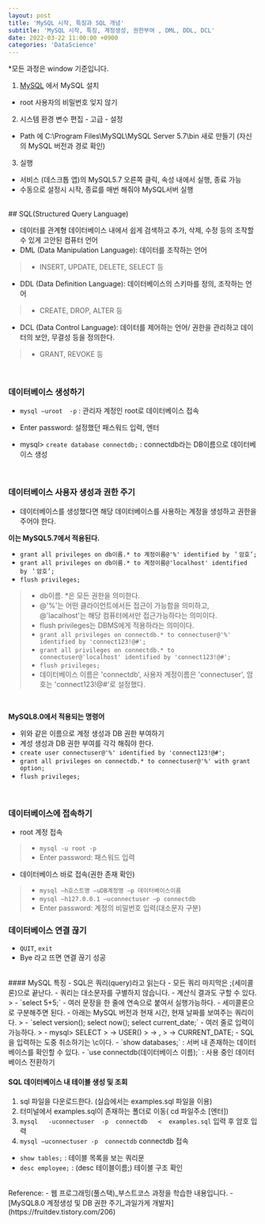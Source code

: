 ```yaml
---
layout: post
title: 'MySQL 시작, 특징과 SQL 개념'
subtitle: 'MySQL 시작, 특징, 계정생성, 권한부여 , DML, DDL, DCL'
date: 2022-03-22 11:00:00 +0900
categories: 'DataScience'
---
```


*모든 과정은 window 기준입니다.  

1. [MySQL](https://www.mysql.com/downloads/) 에서 MySQL 설치
- root 사용자의 비밀번호 잊지 않기

2. 시스템 환경 변수 편집 - 고급 - 설정
-  Path 에 C:\Program Files\MySQL\MySQL Server 5.7\bin 새로 만들기 (자신의 MySQL 버전과 경로 확인)

3. 실행
- 서비스 (데스크톱 앱)의 MySQL5.7 오른쪽 클릭, 속성 내에서 실행, 종료 가능
- 수동으로 설정시 시작, 종료를 매번 해줘야 MySQL서버 실행

<BR>
##  SQL(Structured Query Language)

- 데이터를 관계형 데이터베이스 내에서 쉽게 검색하고 추가, 삭제, 수정 등의 조작할 수 있게 고안된 컴퓨터 언어
- DML (Data Manipulation Language): 데이터를 조작하는 언어
> - INSERT, UPDATE, DELETE, SELECT 등
- DDL (Data Definition Language): 데이터베이스의 스키마를 정의, 조작하는 언어
> - CREATE, DROP, ALTER 등
- DCL (Data Control Language): 데이터를 제어하는 언어/ 권한을 관리하고 데이터의 보안, 무결성 등을 정의한다.
> - GRANT, REVOKE 등

<BR>

### 데이터베이스 생성하기

- `mysql –uroot  -p` : 관리자 계정인 root로 데이터베이스 접속
- Enter password: 설정했던 패스워드 입력, 엔터

- mysql> `create database connectdb;` : connectdb라는 DB이름으로 데이터베이스 생성

<BR>

### 데이터베이스 사용자 생성과 권한 주기
- 데이터베이스를 생성했다면 해당 데이터베이스를 사용하는 계정을 생성하고 권한을 주어야 한다.

**이는 MySQL5.7에서 적용된다.**
- `grant all privileges on db이름.* to 계정이름@'%' identified by ＇암호’;`
- `grant all privileges on db이름.* to 계정이름@'localhost' identified by ＇암호’;`
- `flush privileges;`

> - db이름. *은 모든 권한을 의미한다.
> - @'%'는 어떤 클라이언트에서든 접근이 가능함을 의미하고, @'lacalhost'는 해당 컴퓨터에서만 접근가능하다는 의미이다. 
> - flush privileges는 DBMS에게 적용하라는 의미이다.
> - `grant all privileges on connectdb.* to connectuser@'%' identified by 'connect123!@#';`
> - `grant all privileges on connectdb.* to connectuser@'localhost' identified by 'connect123!@#';`
> - `flush privileges;`
> - 데이터베이스 이름은 'connectdb', 사용자 계정이름은 'connectuser', 암호는 'connect123!@#'로 설정했다. 
<BR>

**MySQL8.0에서 적용되는 명령어**
- 위와 같은 이름으로 계정 생성과 DB 권한 부여하기
- 계성 생성과 DB 권한 부여를 각각 해줘야 한다.
- `create user connectuser@'%' identified by 'connect123!@#';`
- `grant all privileges on connectdb.* to connectuser@'%' with grant option;`
- `flush privileges;`
<BR>

### 데이터베이스에 접속하기
- root 계정 접속
> - `mysql -u root -p `
> - Enter password: 패스워드 입력
- 데이터베이스 바로 접속(권한 존재 확인)
> - `mysql –h호스트명 –uDB계정명 –p 데이터베이스이름`
> - `mysql –h127.0.0.1 –uconnectuser –p connectdb`
> - Enter password: 계정의 비밀번호 입력(대소문자 구분)

### 데이터베이스 연결 끊기
- `QUIT`, `exit` 
- Bye 라고 뜨면 연결 끊기 성공


<BR>
#### MySQL 특징
- SQL은 쿼리(query)라고 읽는다
- 모든 쿼리 마지막은 ;(세미콜론)으로 끝난다.
- 쿼리는 대소문자를 구별하지 않습니다. 
- 계산식 결과도 구할 수 있다. 
> - `select 5+5;`
- 여러 문장을 한 줄에 연속으로 붙여서 실행가능하다.
- 세미콜론으로 구분해주면 된다.
- 아래는 MySQL 버전과 현재 시간, 현재 날짜를 보여주는 쿼리이다.
> - `select version(); select now(); select current_date;`
- 여러 줄로 입력이 가능하다.
> - mysql> SELECT
>   -> USER()
>   -> ,
>   -> CURRENT_DATE;
- SQL을 입력하는 도중 취소하기는 \c이다. 
- `show databases;` : 서버 내 존재하는 데이터 베이스를 확인할 수 있다.
- `use connectdb(데이터베이스 이름);` : 사용 중인 데이터베이스 전환하기

<br>

#### SQL 데이터베이스 내 테이블 생성 및 조회

1. sql 파일을 다운로드한다. (실습에서는 examples.sql 파일을 이용)
2. 터미널에서 examples.sql이 존재하는 폴더로 이동( cd 파일주소 [엔터])
3. `mysql   -uconnectuser  -p  connectdb   <  examples.sql` 입력 후 암호 입력
4. `mysql –uconnectuser -p  connectdb` connectdb  접속

- `show tables;` : 테이블 목록을 보는 쿼리문
- `desc employee;` : (desc 테이블이름;) 테이블 구조 확인 

<br>
Reference:
- 웹 프로그래밍(풀스택)_부스트코스 과정을 학습한 내용입니다.
- [MySQL8.0 계정생성 및 DB 권한 주기_과일가게 개발자](https://fruitdev.tistory.com/206)

